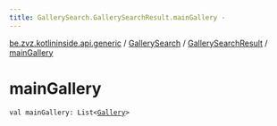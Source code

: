 ```yaml
---
title: GallerySearch.GallerySearchResult.mainGallery - 
---
```


[be.zvz.kotlininside.api.generic](../../index.html) / [GallerySearch](../index.html) / [GallerySearchResult](index.html) / [mainGallery](./main-gallery.html)

# mainGallery

`val mainGallery: List<`[`Gallery`](../../../be.zvz.kotlininside.api.type/-gallery/index.html)`>`
